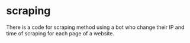# scraping
There is a code for scraping method using a bot who change their IP and time of scraping for each page of a website.
